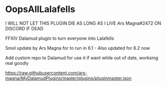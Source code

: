 # OopsAllLalafells
I WILL NOT LET THIS PLUGIN DIE AS LONG AS I LIVE Ars Magna#2472 ON DISCORD IF DEAD

FFXIV Dalamud plugin to turn everyone into Lalafells

Smol update by Ars Magna for to run in 6.1 - Also updated for 6.2 now 

Add custom repo to Dalamud for use it if want while out of date, worksing real goodly

https://raw.githubusercontent.com/ars-magna/MyDalamudPlugins/master/plugins/pluginmaster.json
